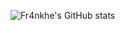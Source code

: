 ![Fr4nkhe's GitHub stats](https://github-readme-stats.vercel.app/api?username=Fr4nkhe&count_private=true&show_icons=true&include_all_commits=true)
